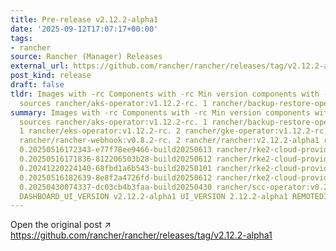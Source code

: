 ```yaml
---
title: Pre-release v2.12.2-alpha1
date: '2025-09-12T17:07:17+00:00'
tags:
- rancher
source: Rancher (Manager) Releases
external_url: https://github.com/rancher/rancher/releases/tag/v2.12.2-alpha1
post_kind: release
draft: false
tldr: Images with -rc Components with -rc Min version components with -rc Chart/KDM
  sources rancher/aks-operator:v1.12.2-rc. 1 rancher/backup-restore-operator:v8.1.0-rc.
summary: Images with -rc Components with -rc Min version components with -rc Chart/KDM
  sources rancher/aks-operator:v1.12.2-rc. 1 rancher/backup-restore-operator:v8.1.0-rc.
  1 rancher/eks-operator:v1.12.2-rc. 2 rancher/gke-operator:v1.12.2-rc. 1 rancher/rancher-agent:v2.12.2-alpha1
  rancher/rancher-webhook:v0.8.2-rc. 2 rancher/rancher:v2.12.2-alpha1 rancher/rke2-cloud-provider:v1.30.13-rc1.
  0.20250516172343-e77f78ee9466-build20250613 rancher/rke2-cloud-provider:v1.31.9-rc1.
  0.20250516171836-812206503b28-build20250612 rancher/rke2-cloud-provider:v1.32.0-rc3.
  0.20241220224140-68fbd1a6b543-build20250101 rancher/rke2-cloud-provider:v1.32.5-rc1.
  0.20250516182639-8e8f2a4726fd-build20250612 rancher/rke2-cloud-provider:v1.33.0-rc1.
  0.20250430074337-dc03cb4b3faa-build20250430 rancher/scc-operator:v0.2.1-alpha. 2
  DASHBOARD_UI_VERSION v2.12.2-alpha1 UI_VERSION 2.12.2-alpha1 REMOTEDIALER v0.5.1-rc.
---
```

Open the original post ↗ https://github.com/rancher/rancher/releases/tag/v2.12.2-alpha1
